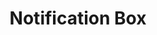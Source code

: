 ---
layout: pattern.njk
tags: 
    - mobile_components_en
key: notification-box-mobile_en
title: Notification Box
parent: mobile_components_en
image: mobile/overview/notification-box.webp
keywords: notification, alert, warning, success, information
order: 115
---
